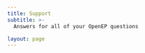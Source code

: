 ```yaml
---
title: Support
subtitle: >-
  Answers for all of your OpenEP questions

layout: page
---
```


<div id='discourse-comments'></div>

<script type="text/javascript">
  DiscourseEmbed = { discourseUrl: 'https://openep.trydiscourse.com/',
                     discourseEmbedUrl: 'https://openep.io/support/' };

  (function() {
    var d = document.createElement('script'); d.type = 'text/javascript'; d.async = true;
    d.src = DiscourseEmbed.discourseUrl + 'javascripts/embed.js';
    (document.getElementsByTagName('head')[0] || document.getElementsByTagName('body')[0]).appendChild(d);
  })();
</script>

